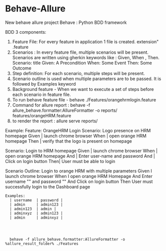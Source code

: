 # Behave-Allure
New behave allure project
Behave : Python BDD framework

BDD 3 components:

1. Feature File: For every feature in application 1 file is created. extension" .feature
2. Scenarios : In every feature file, multiple scenarios will be present. Scenarios are written using gherkin keywords like : Given, When , Then.
	Scenario: title
		Given: A Precondition
		When: Some Event
		Then: Some Outcome
3. Step definition: For each scenario, multiple steps will be present.
4. Scenario outline is used when multiple parameters are to be passed. It is followed by Examples keyword
5. Background feature - When we want to execute a set of steps before each scenario in feature file.
6. To run behave feature file - behave ./Features/orangehrmlogin.feature
7. Command for allure report : behave -f allure_behave.formatter:AllureFormatter -o reports/ features/orangeHRM.feature
8. to render the report : allure serve reports/


Example:
Feature: OrangeHRM Login
Scenario: Logo presence on HRM homepage
	Given | launch chrome browser
	When |	open orange HRM homepage
	Then | verify that the logo is present on homepage

Scenario: Login to HRM homepage
	Given | launch chrome browser
	When |	open orange HRM homepage
	And | Enter user-name and password
	And | Click on login button
	Then| User must be able to login
	

Scenario Outline: Login to orange HRM with multiple parameters
    Given I launch chrome browser
    When I open orange HRM Homepage
    And Enter username "<username>" and password "<password>"
    And Click on login button
    Then User must successfully login to the Dashboard page

    Examples:
      | username  | password |
      | admin     | admin123 |
      | admin123  | admin |
      | adminxyz  | admin123 |
      | admin     | adminxyz |	
	  
	  
	  
	  
	  behave -f allure_behave.formatter:AllureFormatter -o %allure_result_folder% ./Features
